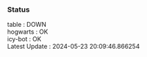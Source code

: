 ### Status


table : DOWN  
hogwarts : OK  
icy-bot : OK  
Latest Update : 2024-05-23 20:09:46.866254
